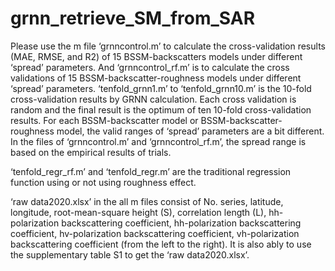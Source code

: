 # grnn_retrieve_SM_from_SAR
Please use the m file ‘grnncontrol.m’ to calculate the cross-validation results (MAE, RMSE, and R2) of 15 BSSM-backscatters models under different ‘spread’ parameters. And ‘grnncontrol_rf.m’ is to calculate the cross validations of 15 BSSM-backscatter-roughness models under different ‘spread’ parameters. 
‘tenfold_grnn1.m’ to ‘tenfold_grnn10.m’ is the 10-fold cross-validation results by GRNN calculation. Each cross validation is random and the final result is the optimum of ten 10-fold cross-validation results.
For each BSSM-backscatter model or BSSM-backscatter-roughness model, the valid ranges of ‘spread’ parameters are a bit different. In the files of ‘grnncontrol.m’ and ‘grnncontrol_rf.m’, the spread range is based on the empirical results of trials. 

‘tenfold_regr_rf.m’ and ‘tenfold_regr.m’ are the traditional regression function using or not using roughness effect. 

‘raw data2020.xlsx’ in the all m files consist of No. series, latitude, longitude, root-mean-square height (S), correlation length (L), hh-polarization backscattering coefficient, hh-polarization backscattering coefficient, hv-polarization backscattering coefficient, vh-polarization backscattering coefficient (from the left to the right). 
It is also ably to use the supplementary table S1 to get the ‘raw data2020.xlsx’. 
